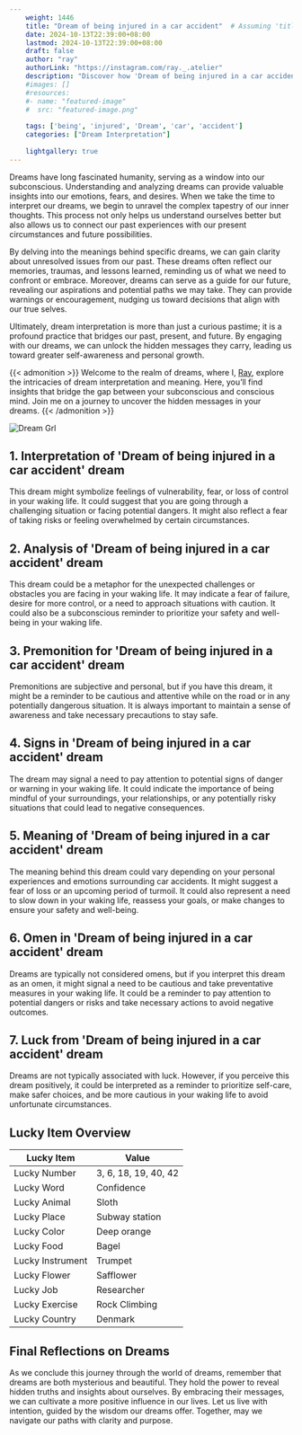 ```yaml
---
    weight: 1446
    title: "Dream of being injured in a car accident"  # Assuming 'title' column exists
    date: 2024-10-13T22:39:00+08:00
    lastmod: 2024-10-13T22:39:00+08:00
    draft: false
    author: "ray"
    authorLink: "https://instagram.com/ray._.atelier"
    description: "Discover how 'Dream of being injured in a car accident' can interpret your future and uncover its significant meanings in your life."
    #images: []
    #resources:
    #- name: "featured-image"
    #  src: "featured-image.png"
    
    tags: ['being', 'injured', 'Dream', 'car', 'accident']
    categories: ["Dream Interpretation"]
    
    lightgallery: true
---
```

    
Dreams have long fascinated humanity, serving as a window into our subconscious. Understanding and analyzing dreams can provide valuable insights into our emotions, fears, and desires. When we take the time to interpret our dreams, we begin to unravel the complex tapestry of our inner thoughts. This process not only helps us understand ourselves better but also allows us to connect our past experiences with our present circumstances and future possibilities.

By delving into the meanings behind specific dreams, we can gain clarity about unresolved issues from our past. These dreams often reflect our memories, traumas, and lessons learned, reminding us of what we need to confront or embrace. Moreover, dreams can serve as a guide for our future, revealing our aspirations and potential paths we may take. They can provide warnings or encouragement, nudging us toward decisions that align with our true selves.

Ultimately, dream interpretation is more than just a curious pastime; it is a profound practice that bridges our past, present, and future. By engaging with our dreams, we can unlock the hidden messages they carry, leading us toward greater self-awareness and personal growth.

{{< admonition >}}
Welcome to the realm of dreams, where I, [Ray](https://instagram.com/ray._.atelier), explore the intricacies of dream interpretation and meaning. Here, you’ll find insights that bridge the gap between your subconscious and conscious mind. Join me on a journey to uncover the hidden messages in your dreams.
{{< /admonition >}}

![Dream Grl](https://cdn.pixabay.com/photo/2017/11/02/03/35/gothic-2910057_1280.jpg "Dream Grl")

## 1. Interpretation of 'Dream of being injured in a car accident' dream
 This dream might symbolize feelings of vulnerability, fear, or loss of control in your waking life. It could suggest that you are going through a challenging situation or facing potential dangers. It might also reflect a fear of taking risks or feeling overwhelmed by certain circumstances.

## 2. Analysis of 'Dream of being injured in a car accident' dream
 This dream could be a metaphor for the unexpected challenges or obstacles you are facing in your waking life. It may indicate a fear of failure, desire for more control, or a need to approach situations with caution. It could also be a subconscious reminder to prioritize your safety and well-being in your waking life.

## 3. Premonition for 'Dream of being injured in a car accident' dream
 Premonitions are subjective and personal, but if you have this dream, it might be a reminder to be cautious and attentive while on the road or in any potentially dangerous situation. It is always important to maintain a sense of awareness and take necessary precautions to stay safe.

## 4. Signs in 'Dream of being injured in a car accident' dream
 The dream may signal a need to pay attention to potential signs of danger or warning in your waking life. It could indicate the importance of being mindful of your surroundings, your relationships, or any potentially risky situations that could lead to negative consequences.

## 5. Meaning of 'Dream of being injured in a car accident' dream
 The meaning behind this dream could vary depending on your personal experiences and emotions surrounding car accidents. It might suggest a fear of loss or an upcoming period of turmoil. It could also represent a need to slow down in your waking life, reassess your goals, or make changes to ensure your safety and well-being.

## 6. Omen in 'Dream of being injured in a car accident' dream
 Dreams are typically not considered omens, but if you interpret this dream as an omen, it might signal a need to be cautious and take preventative measures in your waking life. It could be a reminder to pay attention to potential dangers or risks and take necessary actions to avoid negative outcomes.

## 7. Luck from 'Dream of being injured in a car accident' dream
 Dreams are not typically associated with luck. However, if you perceive this dream positively, it could be interpreted as a reminder to prioritize self-care, make safer choices, and be more cautious in your waking life to avoid unfortunate circumstances.

## Lucky Item Overview
| Lucky Item          | Value              |
|---------------|--------------------|
| Lucky Number        | 3, 6, 18, 19, 40, 42  |
| Lucky Word          | Confidence |
| Lucky Animal        | Sloth |
| Lucky Place         | Subway station     |
| Lucky Color         | Deep orange     |
| Lucky Food          | Bagel      |
| Lucky Instrument    | Trumpet |
| Lucky Flower        | Safflower    |
| Lucky Job           | Researcher       |
| Lucky Exercise      | Rock Climbing  |
| Lucky Country       | Denmark    |


##  Final Reflections on Dreams

As we conclude this journey through the world of dreams, remember that dreams are both mysterious and beautiful. They hold the power to reveal hidden truths and insights about ourselves. By embracing their messages, we can cultivate a more positive influence in our lives. Let us live with intention, guided by the wisdom our dreams offer. Together, may we navigate our paths with clarity and purpose.
